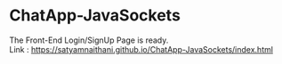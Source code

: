 # ChatApp-JavaSockets

The Front-End Login/SignUp Page is ready.<br>
Link : https://satyamnaithani.github.io/ChatApp-JavaSockets/index.html
